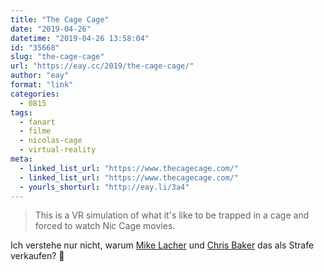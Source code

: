 ```yaml
---
title: "The Cage Cage"
date: "2019-04-26"
datetime: "2019-04-26 13:58:04"
id: "35668"
slug: "the-cage-cage"
url: "https://eay.cc/2019/the-cage-cage/"
author: "eay"
format: "link"
categories:
  - 0815
tags:
  - fanart
  - filme
  - nicolas-cage
  - virtual-reality
meta:
  - linked_list_url: "https://www.thecagecage.com/"
  - linked_list_url: "https://www.thecagecage.com/"
  - yourls_shorturl: "http://eay.li/3a4"
---
```


> This is a VR simulation of what it's like to be trapped in a cage and forced to watch Nic Cage movies.

Ich verstehe nur nicht, warum [Mike Lacher](http://mikelacher.com) und [Chris Baker](http://ilovechrisbaker.com) das als Strafe verkaufen? 🧐

